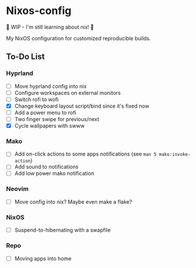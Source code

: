 # Nixos-config

🚧 WIP - I'm still learning about nix! 🚧

My NixOS configuration for customized reproducible builds.

## To-Do List

### Hyprland

- [ ] Move hyprland config into nix
- [ ] Configure workspaces on external monitors
- [ ] Switch rofi to wofi
- [x] Change keyboard layout script/bind since it's fixed now
- [ ] Add a power menu to rofi
- [ ] Two finger swipe for previous/next
- [x] Cycle wallpapers with swww

### Mako

- [ ] Add on-click actions to some apps notifications (see `man 5 mako:invoke-action`)
- [ ] Add sound to notifications
- [ ] Add low power mako notification

### Neovim

- [ ] Move config into nix? Maybe even make a flake?

### NixOS

- [ ] Suspend-to-hibernating with a swapfile

### Repo

- [ ] Moving apps into home
